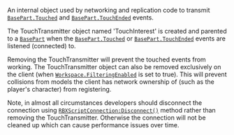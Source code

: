 An internal object used by networking and replication code to transmit
[`BasePart.Touched`](https://create.roblox.com/docs/reference/engine/classes/BasePart#Touched) and [`BasePart.TouchEnded`](https://create.roblox.com/docs/reference/engine/classes/BasePart#TouchEnded) events.

The TouchTransmitter object named 'TouchInterest' is created and parented to a
[`BasePart`](https://create.roblox.com/docs/reference/engine/classes/BasePart) when the [`BasePart.Touched`](https://create.roblox.com/docs/reference/engine/classes/BasePart#Touched) or
[`BasePart.TouchEnded`](https://create.roblox.com/docs/reference/engine/classes/BasePart#TouchEnded) events are listened (connected) to.

Removing the TouchTransmitter will prevent the touched events from working.
The TouchTransmitter object can also be removed exclusively on the client
(when [`Workspace.FilteringEnabled`](https://create.roblox.com/docs/reference/engine/classes/Workspace#FilteringEnabled) is set to true). This will prevent
collisions from models the client has network ownership of (such as the
player's character) from registering.

Note, in almost all circumstances developers should disconnect the connection
using [`RBXScriptConnection:Disconnect()`](https://create.roblox.com/docs/reference/engine/datatypes/RBXScriptConnection:Disconnect()) method rather than removing
the TouchTransmitter. Otherwise the connection will not be cleaned up which
can cause performance issues over time.